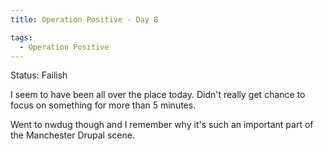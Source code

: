 ```yaml
---
title: Operation Positive - Day 8

tags:
  - Operation Positive
---
```

Status: Failish

I seem to have been all over the place today. Didn't really get chance to focus on something for more than 5 minutes.

Went to nwdug though and I remember why it's such an important part of the Manchester Drupal scene.
